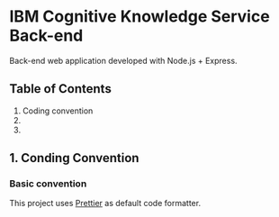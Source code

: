 # IBM Cognitive Knowledge Service Back-end
Back-end web application developed with Node.js + Express.

## Table of Contents
1. Coding convention
2.
3.

## 1. Conding Convention
### Basic convention
This project uses [Prettier](https://github.com/prettier/prettier) as default code formatter.

